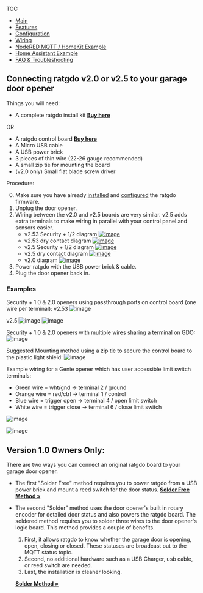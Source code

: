 TOC
* [Main](index.md)
* [Features](01_features.md)
* [Configuration](02_configuration.md)
* [Wiring](03_wiring.md)
* [NodeRED MQTT / HomeKit Example](04_nodered_example.md)
* [Home Assistant Example](05_homeassistant_example.md)
* [FAQ & Troubleshooting](09_faq.md)


## Connecting ratgdo v2.0 or v2.5 to your garage door opener

Things you will need:

* A complete ratgdo install kit **[Buy here](https://square.link/u/FKqlMSWT)**

OR

* A ratgdo control board **[Buy here](https://square.link/u/B5pW7OZW)**
* A Micro USB cable
* A USB power brick
* 3 pieces of thin wire (22-26 gauge recommended)
* A small zip tie for mounting the board
* (v2.0 only) Small flat blade screw driver

Procedure:

0. Make sure you have already [installed](flash.html) and [configured](02_configuration.md) the ratgdo firmware.
1. Unplug the door opener.
1. Wiring between the v2.0 and v2.5 boards are very similar. v2.5 adds extra terminals to make wiring in parallel with your control panel and sensors easier.
	* v2.53 Security + 1/2 diagram <a href="https://user-images.githubusercontent.com/4663918/288449523-9ddf3da2-9eac-4be0-beed-11867dc8d446.png">![image](https://user-images.githubusercontent.com/4663918/288449523-9ddf3da2-9eac-4be0-beed-11867dc8d446.png)</a>
	* v2.53 dry contact diagram <a href="https://user-images.githubusercontent.com/4663918/288450016-0caa5d03-325a-4c89-a144-a145ac907dfa.png">![image](https://user-images.githubusercontent.com/4663918/288450016-0caa5d03-325a-4c89-a144-a145ac907dfa.png)</a>
	* v2.5  Security + 1/2 diagram <a href="https://user-images.githubusercontent.com/4663918/276749741-fe82ea10-e8f4-41d6-872f-55eec88d2aab.png">![image](https://user-images.githubusercontent.com/4663918/276749741-fe82ea10-e8f4-41d6-872f-55eec88d2aab.png)</a>
	* v2.5 dry contact diagram <a href="https://user-images.githubusercontent.com/4663918/277838851-e338c3bf-4eda-447a-9e79-737aa1a622a0.png">![image](https://user-images.githubusercontent.com/4663918/277838851-e338c3bf-4eda-447a-9e79-737aa1a622a0.png)</a>
	* v2.0  diagram <a href="https://user-images.githubusercontent.com/4663918/235453980-04a642fa-a181-4297-b4f3-06e1315e02fa.png">![image](https://user-images.githubusercontent.com/4663918/235453980-04a642fa-a181-4297-b4f3-06e1315e02fa.png)</a>
2. Power ratgdo with the USB power brick & cable.
3. Plug the door opener back in.

### Examples

Security + 1.0 & 2.0 openers using passthrough ports on control board (one wire per terminal):
v2.53
![image](https://user-images.githubusercontent.com/4663918/288452495-ddd455ae-9a48-4e74-9ed5-9a75639225b2.jpg)

v2.5
![image](https://user-images.githubusercontent.com/4663918/278091586-63ff87f9-f67b-49a5-bc8a-c3c8a5bdab73.jpeg)
![image](https://user-images.githubusercontent.com/4663918/278091772-464265aa-a377-4ef8-b5d9-5b4bfb77d189.jpeg)

Security + 1.0 & 2.0 openers with multiple wires sharing a terminal on GDO:
![image](https://user-images.githubusercontent.com/4663918/278091799-a520915d-c475-4ac9-8b06-f9fca015f0c2.jpeg)

Suggested Mounting method using a zip tie to secure the control board to the plastic light shield:
![image](https://user-images.githubusercontent.com/4663918/278091821-02f85f5f-ebda-4603-9ee5-bd998bf8e7ee.jpeg)


Example wiring for a Genie opener which has user accessible limit switch terminals:

* Green wire = wht/gnd -> terminal 2 / ground
* Orange wire = red/ctrl -> terminal 1 / control
* Blue wire = trigger open -> terminal 4 / open limit switch
* White wire = trigger close -> terminal 6 / close limit switch

![image](https://user-images.githubusercontent.com/4663918/278091841-2c0b9a98-649f-43c7-8506-f76a528d6972.jpeg)

![image](https://user-images.githubusercontent.com/4663918/278091855-f231ff4d-575b-4ab6-9263-7d590645e7f5.jpeg)

## Version 1.0 Owners Only:
There are two ways you can connect an original ratgdo board to your garage door opener.

* The first "Solder Free" method requires you to power ratgdo from a USB power brick and mount a reed switch for the door status.
  **[Solder Free Method &raquo;](03_wiring_solder_free.md)**

* The second "Solder" method uses the door opener's built in rotary encoder for detailed door status and also powers the ratgdo board.
  The soldered method requires you to solder three wires to the door opener's logic board. This method provides a couple of benefits.

  1. First, it allows ratgdo to know whether the garage door is opening, open, closing or closed. These statuses are broadcast out to the MQTT status topic.
  2. Second, no additional hardware such as a USB Charger, usb cable, or reed switch are needed.
  3. Last, the installation is cleaner looking.

  **[Solder Method &raquo;](03_wiring_soldered.md)**
